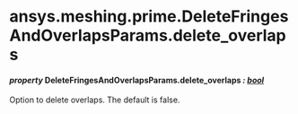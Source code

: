 # ansys.meshing.prime.DeleteFringesAndOverlapsParams.delete_overlaps

#### *property* DeleteFringesAndOverlapsParams.delete_overlaps *: [bool](https://docs.python.org/3.11/library/functions.html#bool)*

Option to delete overlaps. The default is false.

<!-- !! processed by numpydoc !! -->
